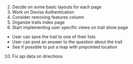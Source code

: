2.  Decide on some basic layouts for each page
4.  Work on Devise Authentication
6.  Consider removing features column
7.  Organize trails index page
9.  Start implementing user specific views on trail show page
  - User can save the trail to one of their lists
  - User can post an answer to the question about the trail
  - See if possible to put a map with pinpointed location
10.  Fix api data on directions
